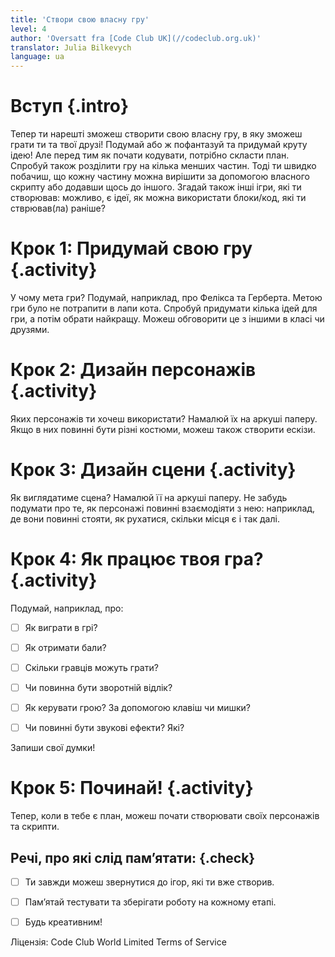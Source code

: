 ```yaml
---
title: 'Створи свою власну гру'
level: 4
author: 'Oversatt fra [Code Club UK](//codeclub.org.uk)'
translator: Julia Bilkevych
language: ua
---
```



# Вступ {.intro}

Тепер ти нарешті зможеш створити свою власну гру, в яку зможеш грати ти та твої друзі! 
Подумай або ж пофантазуй та придумай круту ідею! Але перед тим як почати кодувати, потрібно скласти план. 
Спробуй також розділити гру на кілька менших частин. Тоді ти швидко побачиш, що кожну частину можна вирішити за допомогою власного скрипту або додавши щось до іншого. 
Згадай також інші ігри, які ти створював: можливо, є ідеї, як можна використати блоки/код, які ти стврював(ла) раніше?


# Крок 1: Придумай свою гру {.activity}

У чому мета гри? Подумай, наприклад, про Фелікса та Герберта. Метою гри було не потрапити в лапи кота. 
Спробуй придумати кілька ідей для гри, а потім обрати найкращу. 
Можеш обговорити це з іншими в класі чи друзями.


# Крок 2: Дизайн персонажів {.activity}

Яких персонажів ти хочеш використати? Намалюй їх на аркуші паперу. 
Якщо в них повинні бути різні костюми, можеш також створити ескізи. 


# Крок 3: Дизайн сцени {.activity}

Як виглядатиме сцена? Намалюй її на аркуші паперу. 
Не забудь подумати про те, як персонажі повинні взаємодіяти з нею: наприклад, де вони повинні стояти, як рухатися, скільки місця є і так далі.


# Крок 4: Як працює твоя гра? {.activity}

Подумай, наприклад, про:

- [ ] Як виграти в грі?

- [ ] Як отримати бали?

- [ ] Скільки гравців можуть грати?

- [ ] Чи повинна бути зворотній відлік?

- [ ] Як керувати грою? За допомогою клавіш чи мишки?

- [ ] Чи повинні бути звукові ефекти? Які?

Запиши свої думки!


# Крок 5: Починай! {.activity}

Тепер, коли в тебе є план, можеш почати створювати своїх персонажів та скрипти.

## Речі, про які слід пам’ятати: {.check}

- [ ] Ти завжди можеш звернутися до ігор, які ти вже створив.

- [ ] Пам’ятай тестувати та зберігати роботу на кожному етапі.

- [ ] Будь креативним!

Ліцензія:  Code Club World Limited Terms of Service
